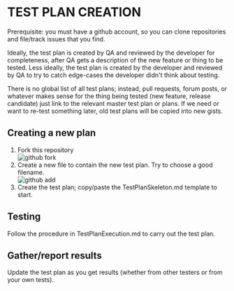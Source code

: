 TEST PLAN CREATION
==

Prerequisite: you must have a github account, so you can clone repositories and file/track issues that you find.

Ideally, the test plan is created by QA and reviewed by the developer
for completeness, after QA gets a description of the new feature or
thing to be tested. Less ideally, the test plan is created by the
developer and reviewed by QA to try to catch edge-cases the developer
didn't think about testing.

There is no global list of all test plans; instead, pull requests,
forum posts, or whatever makes sense for the thing being tested (new
feature, release candidate) just link to the relevant master test plan
or plans.  If we need or want to re-test something later, old test
plans will be copied into new gists.

Creating a new plan
--

1. Fork this repository<br/>
  ![github fork](http://dl.dropbox.com/u/38065353/Github_ForkButton.jpg)
2. Create a new file to contain the new test plan. Try to choose a good filename.<br/>
  ![github add](http://dl.dropbox.com/u/38065353/Github_AddButton.jpg)
3. Create the test plan; copy/paste the TestPlanSkeleton.md template to start.

Testing
--

Follow the procedure in TestPlanExecution.md to carry out the test plan.

Gather/report results
--

Update the test plan as you get results (whether from other testers or from your own tests).

